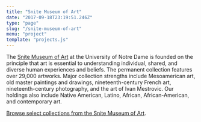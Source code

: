 ```yaml
---
title: "Snite Museum of Art"
date: "2017-09-18T23:19:51.246Z"
type: "page"
slug: "/snite-museum-of-art"
menu: "project"
template: "projects.js"
---
```


The [Snite Museum of Art](https://snite.nd.edu) at the University of Notre Dame  is founded on the principle that art is essential to understanding individual, shared, and diverse human experiences and beliefs. The permanent collection features over 29,000 artworks. Major collection strengths include Mesoamerican art, old master paintings and drawings, nineteenth-century French art, nineteenth-century photography, and the art of Ivan Mestrovic. Our holdings also include Native American, Latino, African, African-American, and contemporary art.

[Browse select collections from the Snite Museum of Art](https://marble.nd.edu/search?campuslocation%5B0%5D=Snite%20Museum%20of%20Art&images[0]=true).